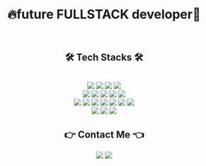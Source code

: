 <div align="center">
  <h1>🔥future FULLSTACK developer🌱</h1>
</div>

<br />
<div align="center">
  <h2>🛠 Tech Stacks 🛠</h2>
</div>
<br/>
<div align="center">
  <a href="#" style="cursor:default"><img style="cursor:default" src="https://img.shields.io/badge/Java-007396?style=flat&logo=Java&logoColor=ffffff"/></a>
  <a href="#" style="cursor:default"><img style="cursor:default" src="https://img.shields.io/badge/Python-3776AB?style=flat&logo=Python&logoColor=ffffff"/></a>
  <a href="#" style="cursor:default"><img style="cursor:default" src="https://img.shields.io/badge/JavaScript-F7DF1E?style=flat&logo=JavaScript&logoColor=000000"/></a>
  <a href="#" style="cursor:default"><img style="cursor:default" src="https://img.shields.io/badge/TypeScript-3178C6?style=flat&logo=TypeScript&logoColor=ffffff"/></a>
<br/>
  <a href="#" style="cursor:default"><img style="cursor:default" src="https://img.shields.io/badge/Spring-6DB33F?style=flat&logo=Spring&logoColor=ffffff"/></a>
  <a href="#" style="cursor:default"><img style="cursor:default" src="https://img.shields.io/badge/Spring Boot-6DB33F?style=flat&logo=SpringBoot&logoColor=ffffff"/></a>
  <a href="#" style="cursor:default"><img style="cursor:default" src="https://img.shields.io/badge/Django-092E20?style=flat&logo=Django&logoColor=ffffff"/></a>
  <a href="#" style="cursor:default"><img style="cursor:default" src="https://img.shields.io/badge/Node.js-339933?style=flat&logo=Node.js&logoColor=ffffff"/></a>
  <a href="#" style="cursor:default"><img style="cursor:default" src="https://img.shields.io/badge/express-000000?style=flat&logo=Express&logoColor=ffffff"/></a>
<br/>
  <a href="#" style="cursor:default"><img style="cursor:default" src="https://img.shields.io/badge/HTML-E34F26?style=flat&logo=HTML5&logoColor=ffffff"/></a>
  <a href="#" style="cursor:default"><img style="cursor:default" src="https://img.shields.io/badge/CSS-1572B6?style=flat&logo=CSS3&logoColor=ffffff"/></a>
  <a href="#" style="cursor:default"><img style="cursor:default" src="https://img.shields.io/badge/Pug-A86454?style=flat&logo=Pug&logoColor=000000"/></a>
  <a href="#" style="cursor:default"><img style="cursor:default" src="https://img.shields.io/badge/TailwindCSS-06B6D4?style=flat&logo=TailwindCSS&logoColor=ffffff"/></a>
  <a href="#" style="cursor:default"><img style="cursor:default" src="https://img.shields.io/badge/Sass-CC6699?style=flat&logo=Sass&logoColor=ffffff"/></a>
  <a href="#" style="cursor:default"><img style="cursor:default" src="https://img.shields.io/badge/gulp-CF4647?style=flat&logo=gulp&logoColor=ffffff"/></a>
  <a href="#" style="cursor:default"><img style="cursor:default" src="https://img.shields.io/badge/Webpack-8DD6F9?style=flat&logo=Webpack&logoColor=ffffff"/></a>
<br/>
  <a href="#" style="cursor:default"><img style="cursor:default" src="https://img.shields.io/badge/React-61DAFB?style=flat&logo=React&logoColor=000000"/></a>
  <a href="#" style="cursor:default"><img style="cursor:default" src="https://img.shields.io/badge/Create React App-09D3AC?style=flat&logo=Create React App&logoColor=ffffff"/></a>
  <a href="#" style="cursor:default"><img style="cursor:default" src="https://img.shields.io/badge/Next.js-000000?style=flat&logo=Next.js&logoColor=ffffff"/></a>
<br/>
<div align="center">
  <h2>👉 Contact Me 👈</h2>
</div>
<div align="center">
  <a href="mailto:bigoverhead@gmail.com" style="cursor:pointer"><img src="https://img.shields.io/badge/Gmail-EA4335?style=flat&logo=Gmail&logoColor=ffffff"/></a>
  <a target="_blank" href="https://bigoverhead.github.io/" style="cursor:pointer" ><img target="_blank" src="https://img.shields.io/badge/GitBlog-181717?style=flat&logo=GitHub&logoColor=ffffff"/></a>
</div>
